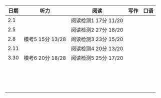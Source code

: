 | 日期   | 听力            | 阅读               | 写作  | 口语  |
| ---- | ------------- | ---------------- | --- | --- |
| 2.1  |               | 阅读检测1 17分 11/20  |     |     |
| 2.5  |               | 阅读检测2  27分 18/20 |     |     |
| 2.8  | 模考5 15分 13/28 | 阅读检测3 23分 15/20  |     |     |
| 2.11 |               | 阅读检测4 20分 13/20  |     |     |
| 3.30 | 模考6 20分 18/28 | 阅读检测5 25分 17/20  |     |     |
|      |               |                  |     |     |
|      |               |                  |     |     |
|      |               |                  |     |     |
|      |               |                  |     |     |
|      |               |                  |     |     |
|      |               |                  |     |     |
|      |               |                  |     |     |
|      |               |                  |     |     |
|      |               |                  |     |     |
|      |               |                  |     |     |
|      |               |                  |     |     |
|      |               |                  |     |     |
|      |               |                  |     |     |
|      |               |                  |     |     |
|      |               |                  |     |     |
|      |               |                  |     |     |

